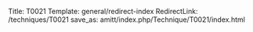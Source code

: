 Title: T0021
Template: general/redirect-index
RedirectLink: /techniques/T0021
save_as: amitt/index.php/Technique/T0021/index.html